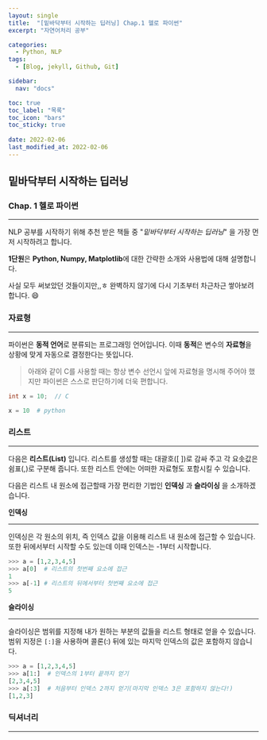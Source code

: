 ```yaml
---
layout: single
title:  "[밑바닥부터 시작하는 딥러닝] Chap.1 헬로 파이썬"
excerpt: "자연어처리 공부"

categories:
  - Python, NLP
tags:
  - [Blog, jekyll, Github, Git]

sidebar:
  nav: "docs"

toc: true
toc_label: "목록"
toc_icon: "bars"
toc_sticky: true
 
date: 2022-02-06
last_modified_at: 2022-02-06
---
```


## <b>밑바닥부터 시작하는 딥러닝</b>  
### <b>Chap. 1 헬로 파이썬</b>  
***
NLP 공부를 시작하기 위해 추천 받은 책들 중 "*밑바닥부터 시작하는 딥러닝*" 을 가장 먼저 시작하려고 합니다.  
 
**1단원**은 **Python, Numpy, Matplotlib**에 대한 간략한 소개와 사용법에 대해 설명합니다.  
  
사실 모두 써보았던 것들이지만,,ㅎ 완벽하지 않기에 다시 기초부터 차근차근 쌓아보려 합니다. :smile:  
  



### **자료형**
***
파이썬은 **동적 언어**로 분류되는 프로그래밍 언어입니다.
이때 **동적**은 변수의 **자료형**을 상황에 맞게 자동으로 결정한다는 뜻입니다.  
> 아래와 같이 C를 사용할 때는 항상 변수 선언시 앞에 자료형을 명시해 주어야 했지만 파이썬은 스스로 판단하기에 더욱 편합니다.
```c
int x = 10;  // C
```

```python
x = 10  # python
```



### **리스트**
***
다음은 **리스트(List)** 입니다. 리스트를 생성할 때는 대괄호([ ])로 감싸 주고 각 요솟값은 쉼표(,)로 구분해 줍니다. 또한 리스트 안에는 어떠한 자료형도 포함시킬 수 있습니다.  

다음은 리스트 내 원소에 접근할때 가장 편리한 기법인 **인덱싱** 과 **슬라이싱** 을 소개하겠습니다.

**인덱싱**
***
인덱싱은 각 원소의 위치, 즉 인덱스 값을 이용해 리스트 내 원소에 접근할 수 있습니다. 또한 뒤에서부터 시작할 수도 있는데 이때 인덱스는 -1부터 시작합니다.
```python
>>> a = [1,2,3,4,5]
>>> a[0]  # 리스트의 첫번째 요소에 접근
1
>>> a[-1] # 리스트의 뒤에서부터 첫번째 요소에 접근
5
```
**슬라이싱**
***
슬라이싱은 범위를 지정해 내가 원하는 부분의 값들을 리스트 형태로 얻을 수 있습니다. 범위 지정은 `[:]`을 사용하며 콜론(:) 뒤에 있는 마지막 인덱스의 값은 포함하지 않습니다.

```python
>>> a = [1,2,3,4,5]
>>> a[1:]  # 인덱스의 1부터 끝까지 얻기
[2,3,4,5]
>>> a[:3]  # 처음부터 인덱스 2까지 얻기(마지막 인덱스 3은 포함하지 않는다!)
[1,2,3]
```


### **딕셔너리**
***
